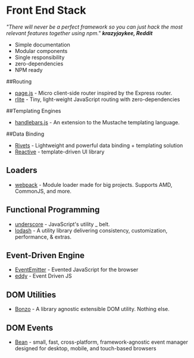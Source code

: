 # Front End Stack


*"There will never be a perfect framework so you can just hack the most relevant features together using npm."
__krazyjaykee, Reddit__*

- Simple documentation
- Modular components
- Single responsibility
- zero-dependencies
- NPM ready

##Routing
- [page.js](https://github.com/visionmedia/page.js) - Micro client-side router inspired by the Express router.
- [rlite](https://github.com/chrisdavies/rlite) - Tiny, light-weight JavaScript routing with zero-dependencies

##Templating Engines
- [handlebars.js](https://github.com/wycats/handlebars.js/) - An extension to the Mustache templating language.

##Data Binding
- [Rivets](http://rivetsjs.com/) - Lightweight and powerful data binding + templating solution
- [Reactive](http://www.ractivejs.org/) - template-driven UI library

## Loaders
* [webpack](https://github.com/webpack/webpack) - Module loader made for big projects. Supports AMD, CommonJS, and more.

## Functional Programming
* [underscore](https://github.com/jashkenas/underscore) - JavaScript's utility _ belt.
* [lodash](https://github.com/lodash/lodash) - A utility library delivering consistency, customization, performance, & extras.

## Event-Driven Engine
- [EventEmitter](https://github.com/Wolfy87/EventEmitter) - Evented JavaScript for the browser
- [eddy](https://github.com/WebReflection/eddy) - Event Driven JS

## DOM Utilities
- [Bonzo](https://github.com/ded/bonzo) - A library agnostic extensible DOM utility. Nothing else.

## DOM Events
- [Bean](https://github.com/fat/bean) - small, fast, cross-platform, framework-agnostic event manager designed for desktop, mobile, and touch-based browsers
